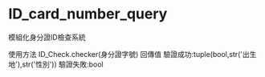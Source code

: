 # ID_card_number_query
模組化身分證ID檢查系統

使用方法
	ID_Check.checker(身分證字號)
回傳值
驗證成功:tuple(bool,str('出生地'),str('性別'))
驗證失敗:bool
